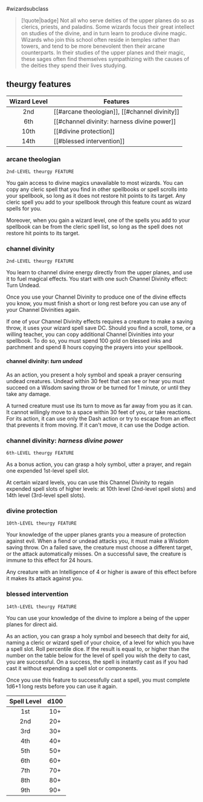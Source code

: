 #wizardsubclass

> [!quote|badge] 
> Not all who serve deities of the upper planes do so as clerics, priests, and paladins. Some wizards focus their great intellect on studies of the divine, and in turn learn to produce divine magic. Wizards who join this school often reside in temples rather than towers, and tend to be more benevolent then their arcane counterparts. In their studies of the upper planes and their magic, these sages often find themselves sympathizing with the causes of the deities they spend their lives studying.
## theurgy features
| **Wizard Level** | **Features**                                  |
| :--------------: | --------------------------------------------- |
|       2nd        | [[#arcane theologian]], [[#channel divinity]] |
|       6th        | [[#channel divinity: harness divine power]]   |
|       10th       | [[#divine protection]]                        |
|       14th       | [[#blessed intervention]]                     |

### arcane theologian
`2nd-LEVEL theurgy FEATURE`

You gain access to divine magics unavailable to most wizards. You can copy any cleric spell that you find in other spellbooks or spell scrolls into your spellbook, so long as it does not restore hit points to its target. Any cleric spell you add to your spellbook through this feature count as wizard spells for you.

Moreover, when you gain a wizard level, one of the spells you add to your spellbook can be from the cleric spell list, so long as the spell does not restore hit points to its target.
### channel divinity
`2nd-LEVEL theurgy FEATURE`

You learn to channel divine energy directly from the upper planes, and use it to fuel magical effects. You start with one such Channel Divinity effect: Turn Undead.

Once you use your Channel Divinity to produce one of the divine effects you know, you must finish a short or long rest before you can use any of your Channel Divinities again.

If one of your Channel Divinity effects requires a creature to make a saving throw, it uses your wizard spell save DC. Should you find a scroll, tome, or a willing teacher, you can copy additional Channel Divinities into your spellbook. To do so, you must spend 100 gold on blessed inks and parchment and spend 8 hours copying the prayers into your spellbook.
#### channel divinity: *turn undead*
As an action, you present a holy symbol and speak a prayer censuring undead creatures. Undead within 30 feet that can see or hear you must succeed on a Wisdom saving throw or be turned for 1 minute, or until they take any damage.

A turned creature must use its turn to move as far away from you as it can. It cannot willingly move to a space within 30 feet of you, or take reactions. For its action, it can use only the Dash action or try to escape from an effect that prevents it from moving. If it can't move, it can use the Dodge action.
### channel divinity: *harness divine power*
`6th-LEVEL theurgy FEATURE`

As a bonus action, you can grasp a holy symbol, utter a prayer, and regain one expended 1st-level spell slot.

At certain wizard levels, you can use this Channel Divinity to regain expended spell slots of higher levels: at 10th level (2nd-level spell slots) and 14th level (3rd-level spell slots).
### divine protection
`10th-LEVEL theurgy FEATURE`

Your knowledge of the upper planes grants you a measure of protection against evil. When a fiend or undead attacks you, it must make a Wisdom saving throw. On a failed save, the creature must choose a different target, or the attack automatically misses. On a successful save, the creature is immune to this effect for 24 hours.

Any creature with an Intelligence of 4 or higher is aware of this effect before it makes its attack against you.
### blessed intervention
`14th-LEVEL theurgy FEATURE`

You can use your knowledge of the divine to implore a being of the upper planes for direct aid.

As an action, you can grasp a holy symbol and beseech that deity for aid, naming a cleric or wizard spell of your choice, of a level for which you have a spell slot. Roll percentile dice. If the result is equal to, or higher than the number on the table below for the level of spell you wish the deity to cast, you are successful. On a success, the spell is instantly cast as if you had cast it without expending a spell slot or components.

Once you use this feature to successfully cast a spell, you must complete 1d6+1 long rests before you can use it again.

| **Spell Level** | **d100** |
| :-------------: | :------: |
|       1st       |   10+    |
|       2nd       |   20+    |
|       3rd       |   30+    |
|       4th       |   40+    |
|       5th       |   50+    |
|       6th       |   60+    |
|       7th       |   70+    |
|       8th       |   80+    |
|       9th       |   90+    |
